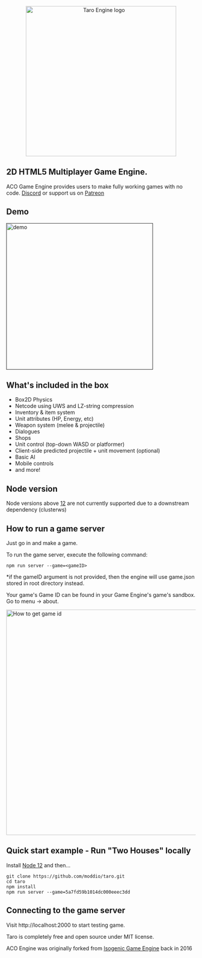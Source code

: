 <p align="center">
  <a href="https://modd.io">
    <img src="https://i.ibb.co/8YH2cn5/small-gamehub-aco.png" width="400" alt="Taro Engine logo">
  </a>
</p>

## 2D HTML5 Multiplayer Game Engine.
ACO Game Engine provides users to make fully working games with no code.
[Discord](https://discord.gg/WxYpJThjKh) or support us on [Patreon](https://www.patreon.com/acofficial)

## Demo ##
[<img src="./assets/images/demo.png" width="390" alt="demo">]()

## What's included in the box
- Box2D Physics
- Netcode using UWS and LZ-string compression
- Inventory & item system
- Unit attributes (HP, Energy, etc)
- Weapon system (melee & projectile)
- Dialogues
- Shops
- Unit control (top-down WASD or platformer)
- Client-side predicted projectile + unit movement (optional)
- Basic AI
- Mobile controls
- and more!

## Node version
Node versions above [12](https://nodejs.org/download/release/v12.20.0/) are not currently supported due to a downstream dependency (clusterws)

## How to run a game server
Just go in and make a game.

To run the game server, execute the following command:
```
npm run server --game=<gameID>
```
*if the gameID argument is not provided, then the engine will use game.json stored in root directory instead.

Your game's Game ID can be found in your Game Engine's game's sandbox. Go to menu -> about.

<img src="./assets/images/gameid.png" width="600" alt="How to get game id">

## Quick start example - Run "Two Houses" locally

Install [Node 12](https://nodejs.org/download/release/v12.20.0/) and then...

```
git clone https://github.com/moddio/taro.git
cd taro
npm install
npm run server --game=5a7fd59b1014dc000eeec3dd
```

## Connecting to the game server
Visit http://localhost:2000 to start testing game.

Taro is completely free and open source under MIT license.

ACO Engine was originally forked from [Isogenic Game Engine](https://www.isogenicengine.com/) back in 2016

